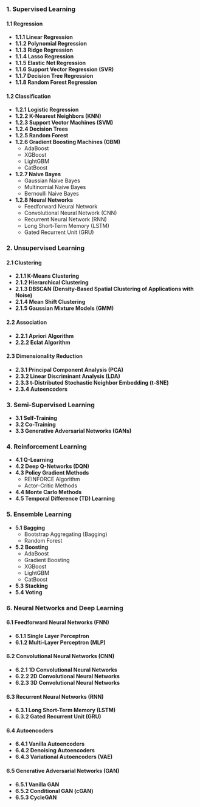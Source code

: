 ### 1. Supervised Learning
#### 1.1 Regression
- **1.1.1 Linear Regression**
- **1.1.2 Polynomial Regression**
- **1.1.3 Ridge Regression**
- **1.1.4 Lasso Regression**
- **1.1.5 Elastic Net Regression**
- **1.1.6 Support Vector Regression (SVR)**
- **1.1.7 Decision Tree Regression**
- **1.1.8 Random Forest Regression**

#### 1.2 Classification
- **1.2.1 Logistic Regression**
- **1.2.2 K-Nearest Neighbors (KNN)**
- **1.2.3 Support Vector Machines (SVM)**
- **1.2.4 Decision Trees**
- **1.2.5 Random Forest**
- **1.2.6 Gradient Boosting Machines (GBM)**
  - AdaBoost
  - XGBoost
  - LightGBM
  - CatBoost
- **1.2.7 Naive Bayes**
  - Gaussian Naive Bayes
  - Multinomial Naive Bayes
  - Bernoulli Naive Bayes
- **1.2.8 Neural Networks**
  - Feedforward Neural Network
  - Convolutional Neural Network (CNN)
  - Recurrent Neural Network (RNN)
  - Long Short-Term Memory (LSTM)
  - Gated Recurrent Unit (GRU)

### 2. Unsupervised Learning
#### 2.1 Clustering
- **2.1.1 K-Means Clustering**
- **2.1.2 Hierarchical Clustering**
- **2.1.3 DBSCAN (Density-Based Spatial Clustering of Applications with Noise)**
- **2.1.4 Mean Shift Clustering**
- **2.1.5 Gaussian Mixture Models (GMM)**

#### 2.2 Association
- **2.2.1 Apriori Algorithm**
- **2.2.2 Eclat Algorithm**

#### 2.3 Dimensionality Reduction
- **2.3.1 Principal Component Analysis (PCA)**
- **2.3.2 Linear Discriminant Analysis (LDA)**
- **2.3.3 t-Distributed Stochastic Neighbor Embedding (t-SNE)**
- **2.3.4 Autoencoders**

### 3. Semi-Supervised Learning
- **3.1 Self-Training**
- **3.2 Co-Training**
- **3.3 Generative Adversarial Networks (GANs)**

### 4. Reinforcement Learning
- **4.1 Q-Learning**
- **4.2 Deep Q-Networks (DQN)**
- **4.3 Policy Gradient Methods**
  - REINFORCE Algorithm
  - Actor-Critic Methods
- **4.4 Monte Carlo Methods**
- **4.5 Temporal Difference (TD) Learning**

### 5. Ensemble Learning
- **5.1 Bagging**
  - Bootstrap Aggregating (Bagging)
  - Random Forest
- **5.2 Boosting**
  - AdaBoost
  - Gradient Boosting
  - XGBoost
  - LightGBM
  - CatBoost
- **5.3 Stacking**
- **5.4 Voting**

### 6. Neural Networks and Deep Learning
#### 6.1 Feedforward Neural Networks (FNN)
- **6.1.1 Single Layer Perceptron**
- **6.1.2 Multi-Layer Perceptron (MLP)**

#### 6.2 Convolutional Neural Networks (CNN)
- **6.2.1 1D Convolutional Neural Networks**
- **6.2.2 2D Convolutional Neural Networks**
- **6.2.3 3D Convolutional Neural Networks**

#### 6.3 Recurrent Neural Networks (RNN)
- **6.3.1 Long Short-Term Memory (LSTM)**
- **6.3.2 Gated Recurrent Unit (GRU)**

#### 6.4 Autoencoders
- **6.4.1 Vanilla Autoencoders**
- **6.4.2 Denoising Autoencoders**
- **6.4.3 Variational Autoencoders (VAE)**

#### 6.5 Generative Adversarial Networks (GAN)
- **6.5.1 Vanilla GAN**
- **6.5.2 Conditional GAN (cGAN)**
- **6.5.3 CycleGAN**